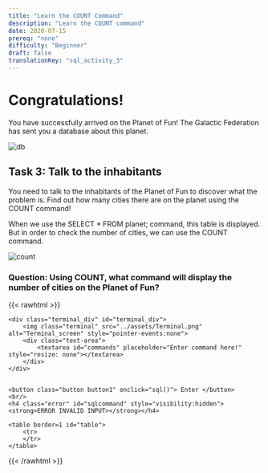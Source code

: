 ```yaml
---
title: "Learn the COUNT Command"
description: "Learn the COUNT command"
date: 2020-07-15
prereq: "none"
difficulty: "Beginner"
draft: false
translationKey: "sql_activity_3"
---
```

<!-- Links for javascript and CSS needed for drop down logic -->
<link rel="stylesheet" href="../_activity3.css" type="text/css"></link>
<script type="text/javascript" src="../alasql.js"></script>
<script type="text/javascript" src="../_activity3.js"></script>

<script>
alasql("CREATE TABLE planet(city_number INT, name STRING, population INT, favorite_food STRING)");
alasql("INSERT INTO planet VALUES (1,'LEGO City',1500,'Pizza')");
alasql("INSERT INTO planet VALUES (2,'Playground City',1000,'Pizza')");
alasql("INSERT INTO planet VALUES (3,'City of Games',6000,'Hotdog')");
alasql("INSERT INTO planet VALUES (4,'Fun Capital',9500,'Hamburger')");
alasql("INSERT INTO planet VALUES (5,'Seriously Fun',2000,'Taco')");




</script>
# Congratulations!
You have successfully arrived on the Planet of Fun! The Galactic Federation has sent you a database about this planet.

![db](../assets/planet_db.PNG)

## Task 3: Talk to the inhabitants 
You need to talk to the inhabitants of the Planet of Fun to discover what the problem is. Find out how many cities there are on the planet using the COUNT command!

When we use the SELECT * FROM planet; command, this table is displayed. But in order to check the number of cities, we can use the COUNT command.

![count](../assets/count.png)

### Question: Using COUNT, what command will display the number of cities on the Planet of Fun?
{{< rawhtml >}}
	
	<div class="terminal_div" id="terminal_div">
		<img class="terminal" src="../assets/Terminal.png" alt="Terminal_screen" style="pointer-events:none">
		<div class="text-area">
			<textarea id="commands" placeholder="Enter command here!" style="resize: none"></textarea>
		</div>
	</div>

	
	<button class="button button1" onclick="sql()">	Enter </button>
	<br/>
	<h4 class="error" id="sqlcommand" style="visibility:hidden"><strong>ERROR INVALID INPUT></strong></h4>
	
	<table border=1 id="table">
		<tr>
		</tr>
	</table>
	
{{< /rawhtml >}}

